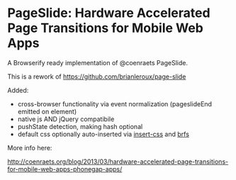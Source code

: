 # PageSlide: Hardware Accelerated Page Transitions for Mobile Web Apps

A Browserify ready implementation of @coenraets PageSlide. 

This is a rework of https://github.com/brianleroux/page-slide

Added:

 * cross-browser functionality via event normalization (pageslideEnd emitted on element)
 * native js AND jQuery compatibile
 * pushState detection, making hash optional
 * default css optionally auto-inserted via [insert-css](http://github.com/substack/insert-css) and [brfs](http://github.com/substack/brfs) 


More info here:

http://coenraets.org/blog/2013/03/hardware-accelerated-page-transitions-for-mobile-web-apps-phonegap-apps/
